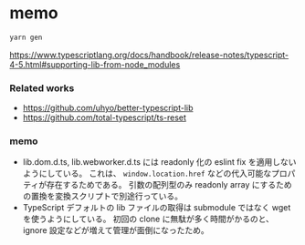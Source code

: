 # memo

```sh
yarn gen
```

https://www.typescriptlang.org/docs/handbook/release-notes/typescript-4-5.html#supporting-lib-from-node_modules

### Related works

-   https://github.com/uhyo/better-typescript-lib
-   https://github.com/total-typescript/ts-reset

### memo

-   lib.dom.d.ts, lib.webworker.d.ts には readonly 化の eslint fix を適用しないようにしている。
    これは、 `window.location.href` などの代入可能なプロパティが存在するためである。
    引数の配列型のみ readonly array にするための置換を変換スクリプトで別途行っている。
-   TypeScript デフォルトの lib ファイルの取得は submodule ではなく wget を使うようにしている。
    初回の clone に無駄が多く時間がかるのと、 ignore 設定などが増えて管理が面倒になったため。
